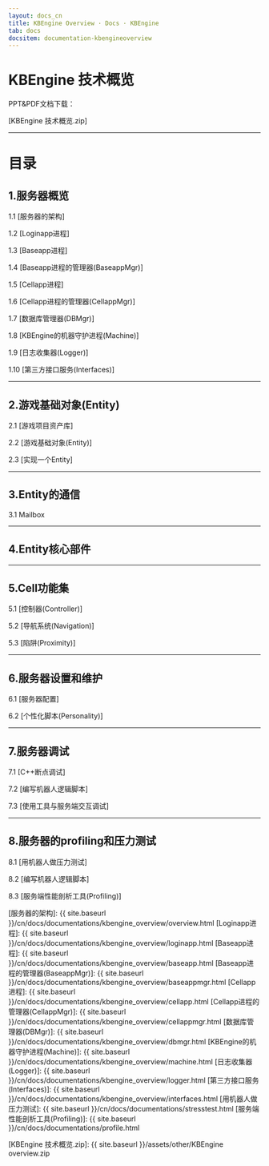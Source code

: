 ```yaml
---
layout: docs_cn
title: KBEngine Overview · Docs · KBEngine
tab: docs
docsitem: documentation-kbengineoverview
---
```


KBEngine 技术概览
====================

PPT&PDF文档下载：

[KBEngine 技术概览.zip]


--------------------------------------------------------------



目录
===

1.服务器概览
---------------------------------------

1.1 [服务器的架构]

1.2 [Loginapp进程]

1.3 [Baseapp进程]

1.4 [Baseapp进程的管理器(BaseappMgr)]

1.5 [Cellapp进程]

1.6 [Cellapp进程的管理器(CellappMgr)]

1.7 [数据库管理器(DBMgr)]

1.8 [KBEngine的机器守护进程(Machine)]

1.9 [日志收集器(Logger)]

1.10 [第三方接口服务(Interfaces)]



---------------------------------------



2.游戏基础对象(Entity)
---------------------------------------

2.1 [游戏项目资产库]

2.2 [游戏基础对象(Entity)]

2.3 [实现一个Entity]



---------------------------------------



3.Entity的通信
---------------------------------------

3.1 Mailbox



---------------------------------------



4.Entity核心部件
---------------------------------------



---------------------------------------



5.Cell功能集
---------------------------------------

5.1 [控制器(Controller)]

5.2 [导航系统(Navigation)]

5.3 [陷阱(Proximity)]



---------------------------------------



6.服务器设置和维护
---------------------------------------

6.1 [服务器配置]

6.2 [个性化脚本(Personality)]



---------------------------------------



7.服务器调试
---------------------------------------

7.1 [C++断点调试]

7.2 [编写机器人逻辑脚本]

7.3 [使用工具与服务端交互调试]



---------------------------------------



8.服务器的profiling和压力测试
---------------------------------------

8.1 [用机器人做压力测试]

8.2 [编写机器人逻辑脚本]

8.3 [服务端性能剖析工具(Profiling)]




[服务器的架构]: {{ site.baseurl }}/cn/docs/documentations/kbengine_overview/overview.html
[Loginapp进程]: {{ site.baseurl }}/cn/docs/documentations/kbengine_overview/loginapp.html
[Baseapp进程]: {{ site.baseurl }}/cn/docs/documentations/kbengine_overview/baseapp.html
[Baseapp进程的管理器(BaseappMgr)]: {{ site.baseurl }}/cn/docs/documentations/kbengine_overview/baseappmgr.html
[Cellapp进程]: {{ site.baseurl }}/cn/docs/documentations/kbengine_overview/cellapp.html
[Cellapp进程的管理器(CellappMgr)]: {{ site.baseurl }}/cn/docs/documentations/kbengine_overview/cellappmgr.html
[数据库管理器(DBMgr)]: {{ site.baseurl }}/cn/docs/documentations/kbengine_overview/dbmgr.html
[KBEngine的机器守护进程(Machine)]: {{ site.baseurl }}/cn/docs/documentations/kbengine_overview/machine.html
[日志收集器(Logger)]: {{ site.baseurl }}/cn/docs/documentations/kbengine_overview/logger.html
[第三方接口服务(Interfaces)]: {{ site.baseurl }}/cn/docs/documentations/kbengine_overview/interfaces.html
[用机器人做压力测试]: {{ site.baseurl }}/cn/docs/documentations/stresstest.html
[服务端性能剖析工具(Profiling)]:  {{ site.baseurl }}/cn/docs/documentations/profile.html


[KBEngine 技术概览.zip]: {{ site.baseurl }}/assets/other/KBEngine overview.zip
